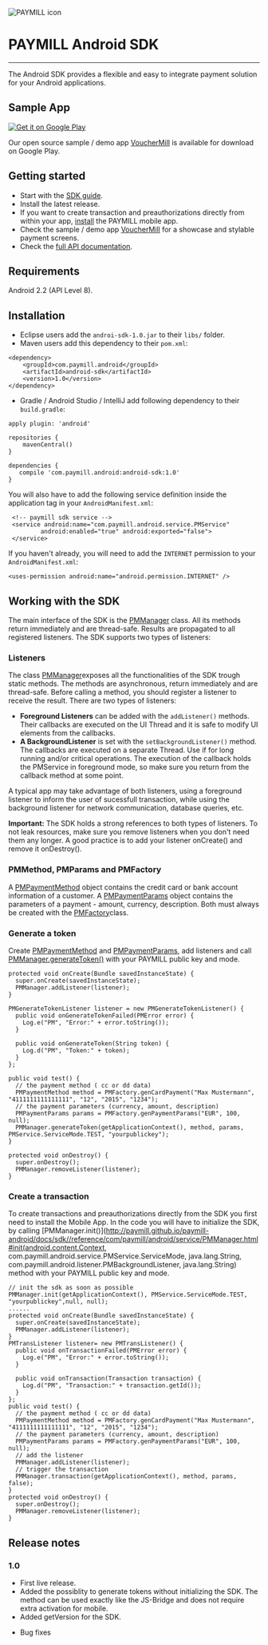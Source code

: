 ![PAYMILL icon](https://static.paymill.com/r/335f99eb3914d517bf392beb1adaf7cccef786b6/img/logo-download_Light.png)
# PAYMILL Android SDK
___

The Android SDK provides a flexible and easy to integrate payment solution for your Android applications.

## Sample App


<a href="https://play.google.com/store/apps/details?id=com.paymill.android.samples.vouchermill">
  <img alt="Get it on Google Play"
       src="https://developer.android.com/images/brand/en_generic_rgb_wo_45.png" />
</a>

Our open source sample / demo app [VoucherMill](/samples/vouchermill) is available for download on Google Play. 
 
## Getting started

- Start with the [SDK guide](https://www.paymill.com/en-gb/documentation-3/reference/mobile-sdk/).
- Install the latest release.
- If you want to create transaction and preauthorizations directly from within your app, [install](https://paymill.com/mobile-app-install/) the PAYMILL mobile app.
- Check the sample / demo app [VoucherMill](/samples/vouchermill) for a showcase and stylable payment screens.
- Check the [full API documentation](http://paymill.github.io/paymill-android/docs/sdk/).

## Requirements

Android 2.2 (API Level 8).

## Installation

- Eclipse users add the `androi-sdk-1.0.jar` to their `libs/` folder.
- Maven users add this dependency to their `pom.xml`:

```
<dependency>
	<groupId>com.paymill.android</groupId>
	<artifactId>android-sdk</artifactId>
	<version>1.0</version>
</dependency>         
```

- Gradle / Android Studio / IntelliJ add following dependency to their `build.gradle`:

```
apply plugin: 'android'

repositories {
    mavenCentral()
}

dependencies {
   compile 'com.paymill.android:android-sdk:1.0'
}       
```

You will also have to add the following service definition inside the application tag in your `AndroidManifest.xml`:


```
 <!-- paymill sdk service -->
 <service android:name="com.paymill.android.service.PMService"
         android:enabled="true" android:exported="false">
 </service> 
```
If you haven't already, you will need to add the `INTERNET` permission  to your `AndroidManifest.xml`:

```
<uses-permission android:name="android.permission.INTERNET" />
```

## Working with the SDK


The main interface of the SDK is the [PMManager](http://paymill.github.io/paymill-android/docs/sdk/reference/com/paymill/android/service/PMManager.html) class. All its methods return immediately and are thread-safe. Results are propagated to all registered listeners. The SDK supports two types of listeners:

### Listeners

The class [PMManager](http://paymill.github.io/paymill-android/docs/sdk/reference/com/paymill/android/service/PMManager.html)exposes all the functionalities of the SDK trough static methods. The methods are asynchronous, return immediately and are thread-safe. Before calling a method, you should register a listener to receive the result. There are two types of listeners:

- **Foreground Listeners** can be added with the `addListener()` methods. Their callbacks are executed on the UI Thread and it is safe to modify UI elements from the callbacks.
- **A BackgroundListener** is set with the `setBackgroundListener()` method. The callbacks are executed on a separate Thread. Use if for long running and/or critical operations. The execution of the callback holds the PMService in foreground mode, so make sure you return from the callback method at some point.

A typical app may take advantage of both listeners, using a foreground listener to inform the user of sucessfull transaction, while using the background listener for network communication, database queries, etc.

**Important:** The SDK holds a strong references to both types of listeners. To not leak resources, make sure you remove listeners when you don't need them any longer. A good practice is to add your listener onCreate() and remove it onDestroy().


### PMMethod, PMParams and PMFactory


A [PMPaymentMethod](http://paymill.github.io/paymill-android/docs/sdk/reference/com/paymill/android/factory/PMPaymentMethod.html) object contains the credit card or bank account information of a customer. A [PMPaymentParams](http://paymill.github.io/paymill-android/docs/sdk/reference/com/paymill/android/factory/PMPaymentParams.html) object contains the parameters of a payment - amount, currency, description. Both must always be created with the [PMFactory](http://paymill.github.io/paymill-android/docs/sdk/reference/com/paymill/android/factory/PMFactory.html)class.

### Generate a token

Create [PMPaymentMethod](http://paymill.github.io/paymill-android/docs/sdk/reference/com/paymill/android/factory/PMPaymentMethod.html) and [PMPaymentParams](http://paymill.github.io/paymill-android/docs/sdk/reference/com/paymill/android/factory/PMPaymentParams.html), add listeners and call [PMManager.generateToken()](http://paymill.github.io/paymill-android/docs/sdk/reference/com/paymill/android/service/PMManager.html#generateToken%28android.content.Context,%20com.paymill.android.factory.PMPaymentMethod,%20com.paymill.android.factory.PMPaymentParams,%20com.paymill.android.service.PMService.ServiceMode,%20java.lang.String%29) with your PAYMILL public key and mode.

```
protected void onCreate(Bundle savedInstanceState) {
  super.onCreate(savedInstanceState);
  PMManager.addListener(listener);
}

PMGenerateTokenListener listener = new PMGenerateTokenListener() {
  public void onGenerateTokenFailed(PMError error) {
    Log.e("PM", "Error:" + error.toString());
  }

  public void onGenerateToken(String token) {
    Log.d("PM", "Token:" + token);
  }
};

public void test() {
  // the payment method ( cc or dd data)
  PMPaymentMethod method = PMFactory.genCardPayment("Max Mustermann", "4111111111111111", "12", "2015", "1234");
  // the payment parameters (currency, amount, description)
  PMPaymentParams params = PMFactory.genPaymentParams("EUR", 100, null);
  PMManager.generateToken(getApplicationContext(), method, params, PMService.ServiceMode.TEST, "yourpublickey");
}

protected void onDestroy() {
  super.onDestroy();
  PMManager.removeListener(listener);
}
```
### Create a transaction

To create transactions and preauthorizations directly from the SDK you first need to install the Mobile App. In the code you will have to initialize the SDK, by calling [PMManager.init()](http://paymill.github.io/paymill-android/docs/sdk//reference/com/paymill/android/service/PMManager.html#init(android.content.Context, com.paymill.android.service.PMService.ServiceMode, java.lang.String, com.paymill.android.listener.PMBackgroundListener, java.lang.String) method with your PAYMILL public key and mode.

```
// init the sdk as soon as possible
PMManager.init(getApplicationContext(), PMService.ServiceMode.TEST, "yourpublickey",null, null);
......
protected void onCreate(Bundle savedInstanceState) {
  super.onCreate(savedInstanceState);
  PMManager.addListener(listener);
}
PMTransListener listener= new PMTransListener() {
  public void onTransactionFailed(PMError error) {
    Log.e("PM", "Error:" + error.toString());
  }

  public void onTransaction(Transaction transaction) {
    Log.d("PM", "Transaction:" + transaction.getId());
  }
};
public void test() {
  // the payment method ( cc or dd data)
  PMPaymentMethod method = PMFactory.genCardPayment("Max Mustermann", "4111111111111111", "12", "2015", "1234");
  // the payment parameters (currency, amount, description)
  PMPaymentParams params = PMFactory.genPaymentParams("EUR", 100, null);
  // add the listener
  PMManager.addListener(listener);
  // trigger the transaction
  PMManager.transaction(getApplicationContext(), method, params, false);
}
protected void onDestroy() {
  super.onDestroy();
  PMManager.removeListener(listener);
}
```


## Release notes

### 1.0
+ First live release.
+ Added the possiblity to generate tokens without initializing the SDK. The method can be used exactly like the JS-Bridge and does not require extra activation for mobile.
+ Added getVersion for the SDK.
* Bug fixes
